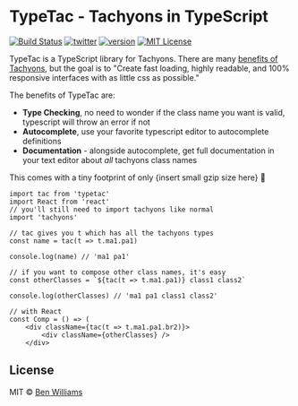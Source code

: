 # TypeTac - Tachyons in TypeScript

[![Build Status][build-badge]][build]
[![twitter][twitter-badge]][twitter]
[![version][version-badge]][package]
[![MIT License][license-badge]][license]

TypeTac is a TypeScript library for Tachyons. There are many [benefits of Tachyons](https://github.com/tachyons-css/tachyons/issues/12#issuecomment-59828967), but the goal is to "Create fast loading, highly readable, and 100% responsive interfaces with as little css as possible."

The benefits of TypeTac are:

- **Type Checking**, no need to wonder if the class name you want is valid, typescript will throw an error if not
- **Autocomplete**, use your favorite typescript editor to autocomplete definitions
- **Documentation** - alongside autocomplete, get full documentation in your text editor about _all_ tachyons class names

This comes with a tiny footprint of only {insert small gzip size here} 🕺

```tsx
import tac from 'typetac'
import React from 'react'
// you'll still need to import tachyons like normal
import 'tachyons'

// tac gives you t which has all the tachyons types
const name = tac(t => t.ma1.pa1)

console.log(name) // 'ma1 pa1'

// if you want to compose other class names, it's easy
const otherClasses = `${tac(t => t.ma1.pa1)} class1 class2`

console.log(otherClasses) // 'ma1 pa1 class1 class2'

// with React
const Comp = () => (
    <div className={tac(t => t.ma1.pa1.br2)}>
        <div className={otherClasses} />
    </div>
```

## License

MIT © [Ben Williams](https://biwills.com)

[build-badge]: https://img.shields.io/circleci/build/github/biw/typetac.svg?style=flat-square
[build]: https://travis-ci.org/biw/typetac
[version-badge]: https://img.shields.io/npm/v/typetac.svg?style=flat-square
[package]: https://www.npmjs.com/package/typetac
[license-badge]: https://img.shields.io/npm/l/typetac.svg?style=flat-square
[license]: https://github.com/biw/typetac/blob/master/LICENSE
[twitter-badge]: https://img.shields.io/twitter/follow/biwills.svg?style=flat-square&logo=twitter&label=Follow
[twitter]: https://twitter.com/biwills
